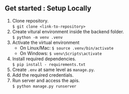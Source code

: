 ## Get started : Setup Locally
1. Clone repository. <br>
    ```$ git clone <link-to-repository>```
2. Create vitural environment inside the backend folder. <br>
    ```$ python -m venv .venv```
3. Activate the virtual environment 
    - On Linux/Mac: ```$ source .venv/bin/activate```
    - On Windows: ```$ venv\Scripts\activate```
4. Install required dependencies. <br>
    ```$ pip install - requirements.txt```
5. Create `.env` at same level as `manage.py`.
6. Add the required credentials.
7. Run server and access the apis. <br>
    `$ python manage.py runserver`